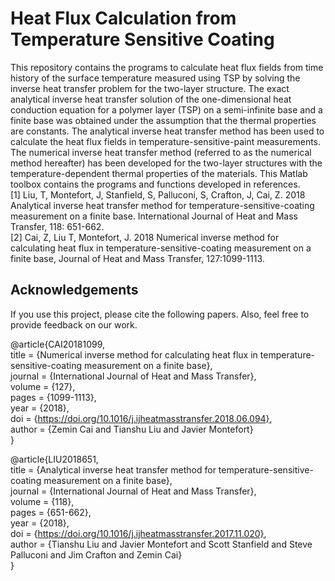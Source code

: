 # Heat Flux Calculation from Temperature Sensitive Coating

This repository contains the programs to calculate heat flux fields from time history of the surface temperature measured using TSP by solving the inverse heat transfer problem for the two-layer structure. The exact analytical inverse heat transfer solution of the one-dimensional heat conduction equation for a polymer layer (TSP) on a semi-infinite base and a finite base was obtained under the assumption that the thermal properties are constants. The analytical inverse heat transfer method has been used to calculate the heat flux fields in temperature-sensitive-paint measurements. The numerical inverse heat transfer method (referred to as the numerical method hereafter) has been developed for the two-layer structures with the temperature-dependent thermal properties of the materials. This Matlab toolbox contains the programs and functions developed in references.  
[1] Liu, T, Montefort, J, Stanfield, S, Palluconi, S, Crafton, J, Cai, Z. 2018 Analytical inverse heat transfer method for temperature-sensitive-coating measurement on a finite base. International Journal of Heat and Mass Transfer, 118: 651-662.  
[2] Cai, Z, Liu T, Montefort, J. 2018 Numerical inverse method for calculating heat flux in temperature-sensitive-coating measurement on a finite base, Journal of Heat and Mass Transfer, 127:1099-1113.  

## Acknowledgements
If you use this project, please cite the following papers. Also, feel free to provide feedback on our work.    

@article{CAI20181099,  
title = {Numerical inverse method for calculating heat flux in temperature-sensitive-coating measurement on a finite base},  
journal = {International Journal of Heat and Mass Transfer},  
volume = {127},  
pages = {1099-1113},  
year = {2018},  
doi = {https://doi.org/10.1016/j.ijheatmasstransfer.2018.06.094},  
author = {Zemin Cai and Tianshu Liu and Javier Montefort}  
}  

@article{LIU2018651,  
title = {Analytical inverse heat transfer method for temperature-sensitive-coating measurement on a finite base},  
journal = {International Journal of Heat and Mass Transfer},  
volume = {118},  
pages = {651-662},  
year = {2018},  
doi = {https://doi.org/10.1016/j.ijheatmasstransfer.2017.11.020},  
author = {Tianshu Liu and Javier Montefort and Scott Stanfield and Steve Palluconi and Jim Crafton and Zemin Cai}  
}  
